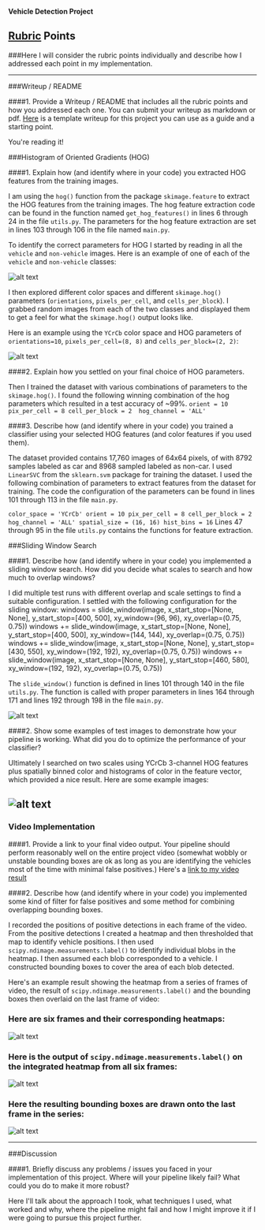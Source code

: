 **Vehicle Detection Project**

[//]: # (Image References)
[image1]:  ./output_images/1_car_noncar.png
[image2]:  ./output_images/2_hog_car_noncar.png
[image3]:  ./output_images/3_detection.png
[image4]:  ./output_images/4_detection.png
[image5]:  ./output_images/5_detection.png
[image6]:  ./output_images/heat_1.png
[image7]:  ./output_images/heat_2.png
[image8]:  ./output_images/heat_3.png
[image9]:  ./output_images/heat_4.png
[image10]: ./output_images/heat_5.png
[image11]: ./output_images/heat_6.png
[image12]: ./output_images/heat_cars.png
[image13]: ./output_images/heat_boxes.png
[video1]:  ./project_video.mp4

## [Rubric](https://review.udacity.com/#!/rubrics/513/view) Points
###Here I will consider the rubric points individually and describe how I addressed each point in my implementation.  

---
###Writeup / README

####1. Provide a Writeup / README that includes all the rubric points and how you addressed each one.  You can submit your writeup as markdown or pdf.  [Here](https://github.com/udacity/CarND-Vehicle-Detection/blob/master/writeup_template.md) is a template writeup for this project you can use as a guide and a starting point.  

You're reading it!

###Histogram of Oriented Gradients (HOG)

####1. Explain how (and identify where in your code) you extracted HOG features from the training images.

I am using the `hog()` function from the package `skimage.feature` to extract the HOG features from the training images. The  hog feature extraction code can be found in the function named `get_hog_features()` in lines 6 through 24 in the file `utils.py`. The parameters for the hog feature extraction are set in lines 103 through 106 in the file named `main.py`.

To identify the correct parameters for HOG I started by reading in all the `vehicle` and `non-vehicle` images.  Here is an example of one of each of the `vehicle` and `non-vehicle` classes:

![alt text][image1]

I then explored different color spaces and different `skimage.hog()` parameters (`orientations`, `pixels_per_cell`, and `cells_per_block`).  I grabbed random images from each of the two classes and displayed them to get a feel for what the `skimage.hog()` output looks like.

Here is an example using the `YCrCb` color space and HOG parameters of `orientations=10`, `pixels_per_cell=(8, 8)` and `cells_per_block=(2, 2)`:


![alt text][image8]

####2. Explain how you settled on your final choice of HOG parameters.

Then I trained the dataset with various combinations of parameters to the `skimage.hog()`. I found the following winning combination of the hog parameters which resulted in a test accuracy of ~99%.
`
orient = 10 
pix_per_cell = 8
cell_per_block = 2 
hog_channel = 'ALL'
`

####3. Describe how (and identify where in your code) you trained a classifier using your selected HOG features (and color features if you used them).

The dataset provided contains 17,760 images of 64x64 pixels, of with 8792 samples labeled as car and 8968 sampled labeled as non-car. I used `LinearSVC` from the `sklearn.svm` package for training the dataset. I used the following combination of parameters to extract features from the dataset for training. The code the configuration of the parameters can be found in lines 101 through 113 in the file `main.py`.

`
color_space = 'YCrCb'
orient = 10
pix_per_cell = 8
cell_per_block = 2
hog_channel = 'ALL'
spatial_size = (16, 16)
hist_bins = 16
`
Lines 47 through 95 in the file `utils.py` contains the functions for feature extraction. 

###Sliding Window Search

####1. Describe how (and identify where in your code) you implemented a sliding window search.  How did you decide what scales to search and how much to overlap windows?

I did multiple test runs with different overlap and scale settings to find a suitable configuration. I settled with the following configuration for the sliding window:
    windows = slide_window(image, x_start_stop=[None, None], y_start_stop=[400, 500],
                    xy_window=(96, 96), xy_overlap=(0.75, 0.75))
    windows += slide_window(image, x_start_stop=[None, None], y_start_stop=[400, 500],
                    xy_window=(144, 144), xy_overlap=(0.75, 0.75))
    windows += slide_window(image, x_start_stop=[None, None], y_start_stop=[430, 550],
                    xy_window=(192, 192), xy_overlap=(0.75, 0.75))
    windows += slide_window(image, x_start_stop=[None, None], y_start_stop=[460, 580],
                    xy_window=(192, 192), xy_overlap=(0.75, 0.75))
					
The `slide_window()` function is defined in lines 101 through 140 in the file `utils.py`. The function is called with proper parameters in lines 164 through 171 and lines 192 through 198 in the file `main.py`.

![alt text][image3]

####2. Show some examples of test images to demonstrate how your pipeline is working.  What did you do to optimize the performance of your classifier?

Ultimately I searched on two scales using YCrCb 3-channel HOG features plus spatially binned color and histograms of color in the feature vector, which provided a nice result.  Here are some example images:

![alt text][image4]
---

### Video Implementation

####1. Provide a link to your final video output.  Your pipeline should perform reasonably well on the entire project video (somewhat wobbly or unstable bounding boxes are ok as long as you are identifying the vehicles most of the time with minimal false positives.)
Here's a [link to my video result](./project_video.mp4)


####2. Describe how (and identify where in your code) you implemented some kind of filter for false positives and some method for combining overlapping bounding boxes.

I recorded the positions of positive detections in each frame of the video.  From the positive detections I created a heatmap and then thresholded that map to identify vehicle positions.  I then used `scipy.ndimage.measurements.label()` to identify individual blobs in the heatmap.  I then assumed each blob corresponded to a vehicle.  I constructed bounding boxes to cover the area of each blob detected.  

Here's an example result showing the heatmap from a series of frames of video, the result of `scipy.ndimage.measurements.label()` and the bounding boxes then overlaid on the last frame of video:

### Here are six frames and their corresponding heatmaps:

![alt text][image5]

### Here is the output of `scipy.ndimage.measurements.label()` on the integrated heatmap from all six frames:
![alt text][image6]

### Here the resulting bounding boxes are drawn onto the last frame in the series:
![alt text][image7]



---

###Discussion

####1. Briefly discuss any problems / issues you faced in your implementation of this project.  Where will your pipeline likely fail?  What could you do to make it more robust?

Here I'll talk about the approach I took, what techniques I used, what worked and why, where the pipeline might fail and how I might improve it if I were going to pursue this project further.  


